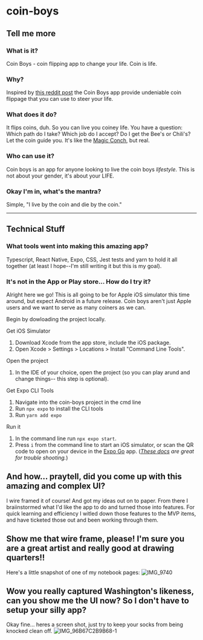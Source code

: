 # coin-boys
## Tell me more

### What is it?
Coin Boys - coin flipping app to change your life. Coin is life.

### Why?
Inspired by [this reddit post](https://www.reddit.com/r/Teachers/comments/15c3yd4/every_year_these_kids_come_back_with_a_new/) the Coin Boys app provide undeniable coin flippage that you can use to steer your life.

### What does it do?
It flips coins, duh. So you can live you coiney life. You have a question: Which path do I take? Which job do I accept? Do I get the Bee's or Chili's? Let the coin guide you. It's like the [Magic Conch](https://spongebob.fandom.com/wiki/Magic_Conch_shell), but real.

### Who can use it?
Coin boys is an app for anyone looking to live the coin boys *lifestyle*. This is not about your gender, it's about your LIFE.

### Okay I'm in, what's the mantra?
Simple, "I live by the coin and die by the coin."


__________________________

## Technical Stuff

### What tools went into making this amazing app?
Typescript, React Native, Expo, CSS, Jest tests and yarn to hold it all together (at least I hope--I'm still writing it but this is my goal).

### It's not in the App or Play store... How do I try it? 

Alright here we go! This is all going to be for Apple iOS simulator this time around, but expect Android in a future release. Coin boys aren't just Apple users and we want to serve as many coiners as we can.

Begin by dowloading the project locally.

Get iOS Simulator
1. Download Xcode from the app store, include the iOS package.
2. Open Xcode > Settings > Locations > Install "Command Line Tools".

Open the project
1. In the IDE of your choice, open the project (so you can play arund and change things-- this step is optional).

Get Expo CLI Tools
1. Navigate into the coin-boys project in the cmd line
2. Run `npx expo` to install the CLI tools
3. Run `yarn add expo` 

Run it
1. In the command line run `npx expo start`.
2. Press `i` from the command line to start an iOS simulator, or scan the QR code to open on your device in the [Expo Go](https://expo.dev/client) app.
    (*[These docs](https://docs.expo.dev/workflow/ios-simulator/) are great for trouble shooting.*)

## And how... praytell, did you come up with this amazing and complex UI?
I wire framed it of course! And got my ideas out on to paper. From there I braiinstormed what I'd like the app to do and turned those into features. For quick learning and efficiency I witled down those features to the MVP items, and have ticketed those out and been working through them.

## Show me that wire frame, please! I'm sure you are a great artist and really good at drawing quarters!!
Here's a little snapshot of one of my notebook pages:
![IMG_9740](https://github.com/citlaliac/coin-boys/assets/15990110/318b641a-6741-46fe-a834-6862f8358c88)

## Wow you really captured Washington's likeness, can you show me the UI now? So I don't have to setup your silly app? 
Okay fine... heres a screen shot, just try to keep your socks from being knocked clean off.
![IMG_96B67C2B9B68-1](https://github.com/citlaliac/coin-boys/assets/15990110/1a4ce7d0-1491-4b1b-bde3-23bfc47d6f7b)
